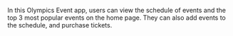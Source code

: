 In this Olympics Event app, users can view the schedule of events and the top 3 most popular events on the home page. They can also add events to the schedule, and purchase tickets.
